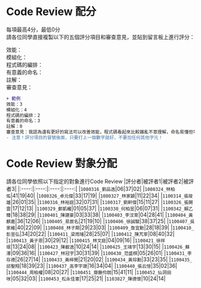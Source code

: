 # Code Review 配分
每項最高4分，最低0分\
請各位同學直接複製以下的五個評分項目和審查意見，並貼到留言板上進行評分：

效能：\
模組化：\
程式碼的編排：\
有意義的命名：\
註解：\
審查意見：

```diff
+ 範例
效能：3
模組化：4
程式碼的編排：2
有意義的命名：3
註解：0
審查意見：我認為還有更好的寫法可以改善效能，程式碼看起來比較雜亂不意理解，命名易懂但可以更精確，但沒有加上註解使其他人不易讀懂。
- 注意！評分項目的冒號後面，只要打上一個數字就好，不要加任何其他字元！
```

# Code Review 對象分配
請各位同學依照以下指定的對象進行Code Review
|評分者|被評者1|被評者2|被評者3|
|:----:|:----:|:----:|:----:|
|```1080316_劉品逸```|06|37|02|
|```1080324_林柏佑```|41|19|40|
|```1080326_卓元傑```|33|17|19|
|```1080327_林家穎```|11|22|34|
|```1100314_張竣雄```|26|01|35|
|```1100316_林裕庭```|32|07|31|
|```1100317_劉軒傑```|15|11|27|
|```1100326_張開雲```|17|12|13|
|```1100329_鄭凱櫳```|01|05|37|
|```1100330_何柏昱```|06|07|31|
|```1100342_賴乙臻```|18|38|29|
|```1100401_陳建豪```|03|33|38|
|```1100403_李汶育```|04|28|41|
|```1100404_黃麒嘉```|36|12|06|
|```1100405_易宸名```|21|19|10|
|```1100406_徐誠駿```|38|37|25|
|```1100407_吳家維```|40|22|09|
|```1100408_林子期```|29|23|03|
|```1100409_詹宜勳```|28|18|39|
|```1100410_彭昱弘```|34|20|22|
|```1100411_梁雨璿```|28|25|07|
|```1100412_陳芃寧```|08|40|32|
|```1100413_黃子恩```|30|29|12|
|```1100415_林文庭```|04|09|16|
|```1100421_徐祥珉```|13|24|08|
|```1100423_陳叡逸```|10|24|14|
|```1100425_王靖宇```|13|30|15|
|```1100426_蘇　澤```|09|36|16|
|```1100427_林冠宇```|30|31|39|
|```1100430_范盛棋```|05|26|01|
|```1100431_李存德```|26|27|14|
|```1100433_黃梓閔```|21|20|02|
|```1100434_黃琮勳```|33|23|35|
|```1100435_邱聖翔```|18|39|23|
|```1100437_高李宇晟```|16|34|04|
|```1100440_張云愷```|35|02|36|
|```1100444_周柏權```|08|20|27|
|```1100451_齋藤伶朗```|15|41|11|
|```1100452_仙洞田咲```|05|32|03|
|```1100453_松永佳憲```|17|25|21|
|```1103827_陳德懷```|10|24|14|
